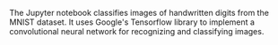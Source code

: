 The Jupyter notebook classifies images of handwritten digits from the MNIST dataset. It uses Google's Tensorflow library to implement a convolutional neural network for recognizing and classifying images.
